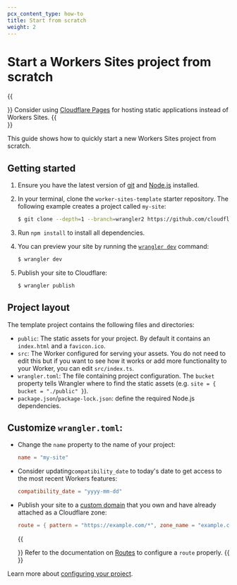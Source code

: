 ```yaml
---
pcx_content_type: how-to
title: Start from scratch
weight: 2
---
```


# Start a Workers Sites project from scratch

{{<Aside type="note" header="Cloudflare Pages">}}
Consider using [Cloudflare Pages](/pages/) for hosting static applications instead of Workers Sites.
{{</Aside>}}

This guide shows how to quickly start a new Workers Sites project from scratch.

## Getting started

1.  Ensure you have the latest version of [git](https://git-scm.com/downloads) and [Node.js](https://nodejs.org/en/download/) installed.

2.  In your terminal, clone the `worker-sites-template` starter repository.
    The following example creates a project called `my-site`:

    ```sh
    $ git clone --depth=1 --branch=wrangler2 https://github.com/cloudflare/worker-sites-template my-site
    ```
2.  Run `npm install` to install all dependencies.
3.  You can preview your site by running the [`wrangler dev`](/workers/wrangler/cli-wrangler/commands/#dev) command:

    ```sh
    $ wrangler dev
    ```
4.  Publish your site to Cloudflare:

    ```sh
    $ wrangler publish
    ```

## Project layout

The template project contains the following files and directories:

- `public`: The static assets for your project. By default it contains an `index.html` and a `favicon.ico`.
- `src`: The Worker configured for serving your assets. You do not need to edit this but if you want to see how it works or add more functionality to your Worker, you can edit `src/index.ts`.
- `wrangler.toml`: The file containing project configuration.
  The `bucket` property tells Wrangler where to find the static assets (e.g. `site = { bucket = "./public" }`).
- `package.json`/`package-lock.json`: define the required Node.js dependencies.

## Customize `wrangler.toml`:

- Change the `name` property to the name of your project:

  ```toml
  name = "my-site"
  ```

- Consider updating`compatibility_date` to today's date to get access to the most recent Workers features:

  ```toml
  compatibility_date = "yyyy-mm-dd"
  ```

- Publish your site to a [custom domain](/workers/get-started/guide/#optional-configure-for-deploying-to-a-registered-domain) that you own and have already attached as a Cloudflare zone:

  ```toml
  route = { pattern = "https://example.com/*", zone_name = "example.com" }
  ```

  {{<Aside type="note">}}
  Refer to the documentation on [Routes](/workers/platform/triggers/routes/) to configure a `route` properly.
  {{</Aside>}}

Learn more about [configuring your project](/workers/get-started/guide/#7-configure-your-project-for-deployment).
